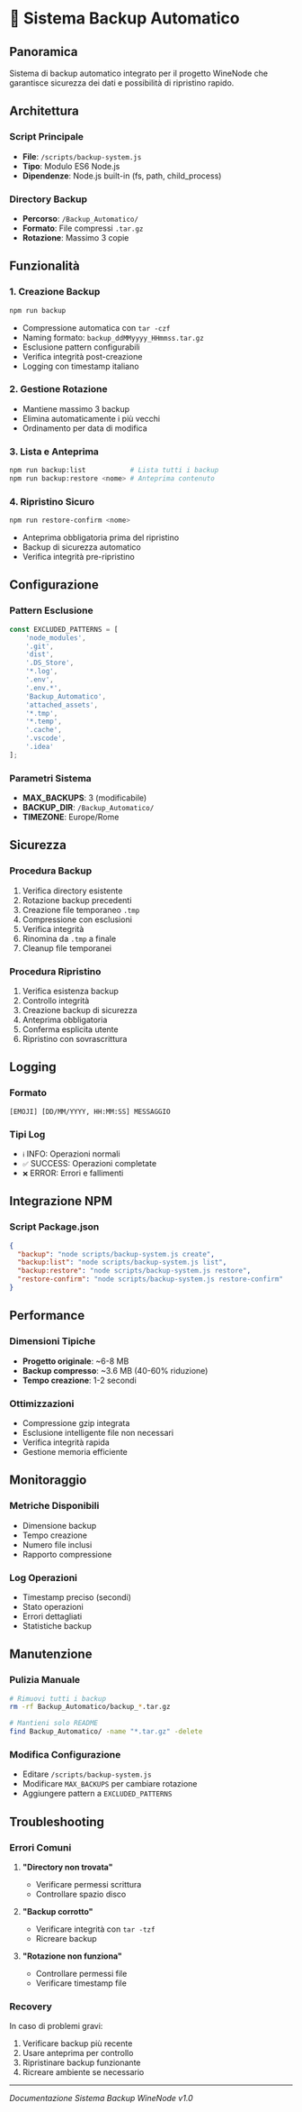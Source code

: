 # 🔄 Sistema Backup Automatico

## Panoramica

Sistema di backup automatico integrato per il progetto WineNode che garantisce sicurezza dei dati e possibilità di ripristino rapido.

## Architettura

### Script Principale
- **File**: `/scripts/backup-system.js`
- **Tipo**: Modulo ES6 Node.js
- **Dipendenze**: Node.js built-in (fs, path, child_process)

### Directory Backup
- **Percorso**: `/Backup_Automatico/`
- **Formato**: File compressi `.tar.gz`
- **Rotazione**: Massimo 3 copie

## Funzionalità

### 1. Creazione Backup
```bash
npm run backup
```
- Compressione automatica con `tar -czf`
- Naming formato: `backup_ddMMyyyy_HHmmss.tar.gz`
- Esclusione pattern configurabili
- Verifica integrità post-creazione
- Logging con timestamp italiano

### 2. Gestione Rotazione
- Mantiene massimo 3 backup
- Elimina automaticamente i più vecchi
- Ordinamento per data di modifica

### 3. Lista e Anteprima
```bash
npm run backup:list           # Lista tutti i backup
npm run backup:restore <nome> # Anteprima contenuto
```

### 4. Ripristino Sicuro
```bash
npm run restore-confirm <nome>
```
- Anteprima obbligatoria prima del ripristino
- Backup di sicurezza automatico
- Verifica integrità pre-ripristino

## Configurazione

### Pattern Esclusione
```javascript
const EXCLUDED_PATTERNS = [
    'node_modules',
    '.git',
    'dist',
    '.DS_Store',
    '*.log',
    '.env',
    '.env.*',
    'Backup_Automatico',
    'attached_assets',
    '*.tmp',
    '*.temp',
    '.cache',
    '.vscode',
    '.idea'
];
```

### Parametri Sistema
- **MAX_BACKUPS**: 3 (modificabile)
- **BACKUP_DIR**: `/Backup_Automatico/`
- **TIMEZONE**: Europe/Rome

## Sicurezza

### Procedura Backup
1. Verifica directory esistente
2. Rotazione backup precedenti
3. Creazione file temporaneo `.tmp`
4. Compressione con esclusioni
5. Verifica integrità
6. Rinomina da `.tmp` a finale
7. Cleanup file temporanei

### Procedura Ripristino
1. Verifica esistenza backup
2. Controllo integrità
3. Creazione backup di sicurezza
4. Anteprima obbligatoria
5. Conferma esplicita utente
6. Ripristino con sovrascrittura

## Logging

### Formato
```
[EMOJI] [DD/MM/YYYY, HH:MM:SS] MESSAGGIO
```

### Tipi Log
- `ℹ️` INFO: Operazioni normali
- `✅` SUCCESS: Operazioni completate
- `❌` ERROR: Errori e fallimenti

## Integrazione NPM

### Script Package.json
```json
{
  "backup": "node scripts/backup-system.js create",
  "backup:list": "node scripts/backup-system.js list", 
  "backup:restore": "node scripts/backup-system.js restore",
  "restore-confirm": "node scripts/backup-system.js restore-confirm"
}
```

## Performance

### Dimensioni Tipiche
- **Progetto originale**: ~6-8 MB
- **Backup compresso**: ~3.6 MB (40-60% riduzione)
- **Tempo creazione**: 1-2 secondi

### Ottimizzazioni
- Compressione gzip integrata
- Esclusione intelligente file non necessari
- Verifica integrità rapida
- Gestione memoria efficiente

## Monitoraggio

### Metriche Disponibili
- Dimensione backup
- Tempo creazione
- Numero file inclusi
- Rapporto compressione

### Log Operazioni
- Timestamp preciso (secondi)
- Stato operazioni
- Errori dettagliati
- Statistiche backup

## Manutenzione

### Pulizia Manuale
```bash
# Rimuovi tutti i backup
rm -rf Backup_Automatico/backup_*.tar.gz

# Mantieni solo README
find Backup_Automatico/ -name "*.tar.gz" -delete
```

### Modifica Configurazione
- Editare `/scripts/backup-system.js`
- Modificare `MAX_BACKUPS` per cambiare rotazione
- Aggiungere pattern a `EXCLUDED_PATTERNS`

## Troubleshooting

### Errori Comuni

1. **"Directory non trovata"**
   - Verificare permessi scrittura
   - Controllare spazio disco

2. **"Backup corrotto"**
   - Verificare integrità con `tar -tzf`
   - Ricreare backup

3. **"Rotazione non funziona"**
   - Controllare permessi file
   - Verificare timestamp file

### Recovery
In caso di problemi gravi:
1. Verificare backup più recente
2. Usare anteprima per controllo
3. Ripristinare backup funzionante
4. Ricreare ambiente se necessario

---
*Documentazione Sistema Backup WineNode v1.0*
